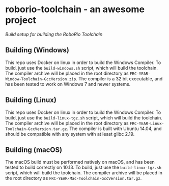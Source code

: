 # roborio-toolchain - an awesome project

_Build setup for building the RoboRio Toolchain_

## Building (Windows)
This repo uses Docker on linux in order to build the Windows Compiler. To build, just use the `build-windows.sh` script, which will build the toolchain. The compiler archive will be placed in the root directory as `FRC-YEAR-Window-Toolchain-GccVersion.zip`. The compiler is a 32 bit executable, and has been tested to work on Windows 7 and newer systems.

## Building (Linux)
This repo uses Docker on linux in order to build the Windows Compiler. To build, just use the `build-linux-tgz.sh` script, which will build the toolchain. The compiler archive will be placed in the root directory as `FRC-YEAR-Linux-Toolchain-GccVersion.tar.gz`. The compiler is built with Ubuntu 14.04, and should be compatible with any system with at least glibc 2.19.

## Building (macOS)
The macOS build must be performed natively on macOS, and has been tested to build correctly on 10.13. To build, just use the `build-linux-tgz.sh` script, which will build the toolchain. The compiler archive will be placed in the root directory as `FRC-YEAR-Mac-Toolchain-GccVersion.tar.gz`.
